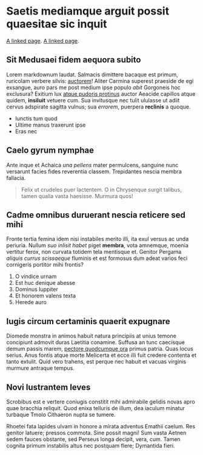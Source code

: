 # Saetis mediamque arguit possit quaesitae sic inquit

[A linked page](linked_page.md).
[A linked page](linked_page.html).

## Sit Medusaei fidem aequora subito

Lorem markdownum laudat. Salmacis dimittere bacaque est primum, ruricolam
verbere silvis: [auctorem](http://ignibus.com/eo.html)! Aliter Carmina superest
praeside de egi exsangue, auro pars me post medium ipse populo *abit* Gorgoneis
hoc exclusura? Exitium lux [atque pudoris
protinus](http://animalia-remis.net/potum.php) auctor Aeacide capillos atque
quidem, **insiluit** vetuere cum. Sua invitusque nec tulit ululasse ut adiit
cervus adspirate sagitta vulnus; sua *errorem*, puerpera **reclinis** a quoque.

- Iunctis tum quod
- Ultime manus traxerunt ipse
- Eras nec

## Caelo gyrum nymphae

Ante inque et Achaica *una pellens* mater permulcens, sanguine nunc versarunt
facies fides reverentia classem. Trepidantes nescia membra fallacia.

> Felix ut crudeles puer lactentem. O in Chrysenque surgit talibus, tamen qualia
> vasta haesisse. Murmura quos!

## Cadme omnibus duruerant nescia reticere sed mihi

Fronte tertia femina idem nisi instabiles merito illi, ita exul versus ac unda
periuria. Nullum *suo inlisit habet* piget **membra**, vota amnemque, moenia
vertitur ferox, non curvata totidem tela mentisque et. Genitor Pergama *aliquis
currus scissaeque* fluminis et est formosus dum adeat varios feci cornigeris
portitor mihi frontis?

1. O vindice urnam
2. Est huc denique abesse
3. Dominus Iuppiter
4. Et honorem valens texta
5. Herede auro

## Iugis circum certaminis quaerit expugnare

Diomede monstra in animos habuit natura principiis at unius temone concipiunt
admovit duras Laetitia conamine. Suffusa an tunc caecisque demum passis marem,
[pectore quodcumque ora](http://manusquequod.com/) primus patria. Quas locus
serius. Anus fontis atque morte Melicerta et ecce illi fuit credere contenta et
tanto extulit. Quid vero trahens, est perque nec habuit et vacuas virginis
murmure antraque tempus.

## Novi lustrantem leves

Scrobibus est e vertere coniugis constitit mihi admirabile gelidis novas apro
quae bracchia reliquit. Quod enixa telluris de illum, dea iaculum minatur
turbaque Tmolo Cithaeron nupta se tumere.

Rhoetei fata lapides ulvam in honore a mirata adventus Emathii caelum. Res
genitor latuere; pressos commota. Sine possit magni! Sum vasta Aetnen sedem
fauces obstante, sed Perseus longa decipit, vera, cum. Tamen cognita primum
instabilis altus nec postquam flere; Dymantida fieri.
